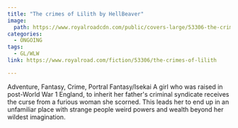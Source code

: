 ```yaml
---
title: "The crimes of Lilith by HellBeaver"
image:
  path: https://www.royalroadcdn.com/public/covers-large/53306-the-crimes-of-lilith.jpg
categories:
  - ONGOING
tags:
  - GL/WLW
link: https://www.royalroad.com/fiction/53306/the-crimes-of-lilith

---
```

Adventure, Fantasy, Crime, Portral Fantasy/Isekai
A girl who was raised in post-World War 1 England, to inherit her father's criminal syndicate receives the curse from a furious woman she scorned. This leads her to end up in an unfamiliar place with strange people weird powers and wealth beyond her wildest imagination.